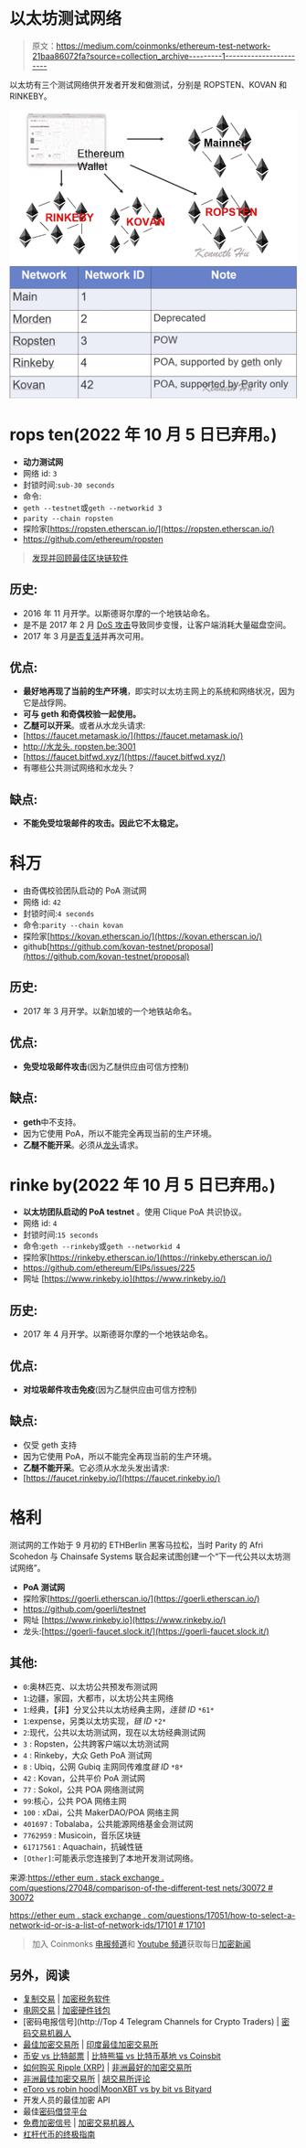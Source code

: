 # 以太坊测试网络

> 原文：<https://medium.com/coinmonks/ethereum-test-network-21baa86072fa?source=collection_archive---------1----------------------->

以太坊有三个测试网络供开发者开发和做测试，分别是 ROPSTEN、KOVAN 和 RINKEBY。

![](img/0881469ce4ef46be0b55101910cad0af.png)![](img/45e6077bdad751e7c9ccab85071343b7.png)

# rops ten(2022 年 10 月 5 日已弃用。)

*   **动力测试网**
*   网络 id: `3`
*   封锁时间:`sub-30 seconds`
*   命令:
*   `geth --testnet`或`geth --networkid 3`
*   `parity --chain ropsten`
*   探险家[https://ropsten.etherscan.io/](https://ropsten.etherscan.io/)
*   https://github.com/ethereum/ropsten

> [发现并回顾最佳区块链软件](https://coincodecap.com)

## 历史:

*   2016 年 11 月开学。以斯德哥尔摩的一个地铁站命名。
*   是不是 2017 年 2 月 [DoS 攻击](https://ethereum.stackexchange.com/questions/12477/ropsten-testnet-is-under-kind-of-attack-what-can-we-do)导致同步变慢，让客户端消耗大量磁盘空间。
*   2017 年 3 月[是否复活](https://github.com/ethereum/ropsten/blob/master/revival.md)并再次可用。

## 优点:

*   **最好地再现了当前的生产环境**，即实时以太坊主网上的系统和网络状况，因为它是战俘网。
*   **可与 geth 和奇偶校验一起使用。**
*   **乙醚可以开采**。或者从水龙头请求:
*   [https://faucet.metamask.io/](https://faucet.metamask.io/)
*   [http://水龙头. ropsten.be:3001](http://faucet.ropsten.be:3001/)
*   [https://faucet.bitfwd.xyz/](https://faucet.bitfwd.xyz/)
*   有哪些公共测试网络和水龙头？

## 缺点:

*   **不能免受垃圾邮件的攻击。因此它不太稳定。**

# 科万

*   由奇偶校验团队启动的 PoA 测试网
*   网络 id: `42`
*   封锁时间:`4 seconds`
*   命令:`parity --chain kovan`
*   探险家[https://kovan.etherscan.io/](https://kovan.etherscan.io/)
*   github[https://github.com/kovan-testnet/proposal](https://github.com/kovan-testnet/proposal)

## 历史:

*   2017 年 3 月开学。以新加坡的一个地铁站命名。

## 优点:

*   **免受垃圾邮件攻击**(因为乙醚供应由可信方控制)

## 缺点:

*   **geth**中不支持。
*   因为它使用 PoA，所以不能完全再现当前的生产环境。
*   **乙醚不能开采**。必须从[龙头](https://github.com/kovan-testnet/faucet)请求。

# rinke by(2022 年 10 月 5 日已弃用。)

*   **以太坊团队启动的 PoA testnet** 。使用 Clique PoA 共识协议。
*   网络 id: `4`
*   封锁时间:`15 seconds`
*   命令:`geth --rinkeby`或`geth --networkid 4`
*   探险家[https://rinkeby.etherscan.io/](https://rinkeby.etherscan.io/)
*   https://github.com/ethereum/EIPs/issues/225
*   网址 [https://www.rinkeby.io](https://www.rinkeby.io/)

## 历史:

*   2017 年 4 月开学。以斯德哥尔摩的一个地铁站命名。

## 优点:

*   **对垃圾邮件攻击免疫**(因为乙醚供应由可信方控制)

## 缺点:

*   仅受 geth 支持
*   因为它使用 PoA，所以不能完全再现当前的生产环境。
*   **乙醚不能开采**。它必须从水龙头发出请求:
*   [https://faucet.rinkeby.io/](https://faucet.rinkeby.io/)

# 格利

测试网的工作始于 9 月初的 ETHBerlin 黑客马拉松，当时 Parity 的 Afri Scohedon 与 Chainsafe Systems 联合起来试图创建一个“下一代公共以太坊测试网络”。

*   **PoA 测试网**
*   探险家[https://goerli.etherscan.io/](https://goerli.etherscan.io/)
*   https://github.com/goerli/testnet
*   网址 [https://www.rinkeby.io](https://www.rinkeby.io/)
*   龙头:[https://goerli-faucet.slock.it/](https://goerli-faucet.slock.it/)

## 其他:

*   `0`:奥林匹克、以太坊公共预发布测试网
*   `1`:边疆，家园，大都市，以太坊公共主网络
*   `1`:经典，【非】分叉公共以太坊经典主网，*连锁 ID* `*61*`
*   `1`:expense，另类以太坊实现，*链 ID* `*2*`
*   `2`:现代，公共以太坊测试网，现在以太坊经典测试网
*   `3` : Ropsten，公共跨客户端以太坊测试网
*   `4` : Rinkeby，大众 Geth PoA 测试网
*   `8` : Ubiq，公网 Gubiq 主网同传难度*链 ID* `*8*`
*   `42` : Kovan，公共平价 PoA 测试网
*   `77` : Sokol，公共 POA 网络测试网
*   `99`:核心，公共 POA 网络主网
*   `100` : xDai，公共 MakerDAO/POA 网络主网
*   `401697` : Tobalaba，公共能源网络基金会测试网
*   `7762959` : Musicoin，音乐区块链
*   `61717561` : Aquachain，抗碱性链
*   `[Other]`:可能表示您连接到了本地开发测试网络。

来源:[https://ether eum . stack exchange . com/questions/27048/comparison-of-the-different-test nets/30072 # 30072](https://ethereum.stackexchange.com/questions/27048/comparison-of-the-different-testnets/30072#30072)

[https://ether eum . stack exchange . com/questions/17051/how-to-select-a-network-id-or-is-a-list-of-network-ids/17101 # 17101](https://ethereum.stackexchange.com/questions/17051/how-to-select-a-network-id-or-is-there-a-list-of-network-ids/17101#17101)

> 加入 Coinmonks [电报频道](https://t.me/coincodecap)和 [Youtube 频道](https://www.youtube.com/c/coinmonks/videos)获取每日[加密新闻](http://coincodecap.com/)

## 另外，阅读

*   [复制交易](/coinmonks/top-10-crypto-copy-trading-platforms-for-beginners-d0c37c7d698c) | [加密税务软件](/coinmonks/crypto-tax-software-ed4b4810e338)
*   [电网交易](https://coincodecap.com/grid-trading) | [加密硬件钱包](/coinmonks/the-best-cryptocurrency-hardware-wallets-of-2020-e28b1c124069)
*   [密码电报信号](http://Top 4 Telegram Channels for Crypto Traders) | [密码交易机器人](/coinmonks/crypto-trading-bot-c2ffce8acb2a)
*   [最佳加密交易所](/coinmonks/crypto-exchange-dd2f9d6f3769) | [印度最佳加密交易所](/coinmonks/bitcoin-exchange-in-india-7f1fe79715c9)
*   [币安 vs 比特邮票](https://coincodecap.com/binance-vs-bitstamp) | [比特熊猫 vs 比特币基地 vs Coinsbit](https://coincodecap.com/bitpanda-coinbase-coinsbit)
*   [如何购买 Ripple (XRP)](https://coincodecap.com/buy-ripple-india) | [非洲最好的加密交易所](https://coincodecap.com/crypto-exchange-africa)
*   [非洲最佳加密交易所](https://coincodecap.com/crypto-exchange-africa) | [胡交易所评论](https://coincodecap.com/hoo-exchange-review)
*   [eToro vs robin hood](https://coincodecap.com/etoro-robinhood)|[MoonXBT vs by bit vs Bityard](https://coincodecap.com/bybit-bityard-moonxbt)
*   开发人员的最佳加密 API
*   最佳[密码借贷平台](/coinmonks/top-5-crypto-lending-platforms-in-2020-that-you-need-to-know-a1b675cec3fa)
*   [免费加密信号](/coinmonks/free-crypto-signals-48b25e61a8da) | [加密交易机器人](/coinmonks/crypto-trading-bot-c2ffce8acb2a)
*   [杠杆代币的终极指南](/coinmonks/leveraged-token-3f5257808b22)